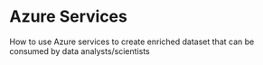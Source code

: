 # Azure Services 
How to use Azure services to create enriched dataset that can be consumed by data analysts/scientists
